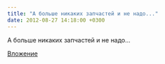 ```yaml
---
title: "А больше никаких запчастей и не надо..."
date: 2012-08-27 14:18:00 +0300
---
```


А больше никаких запчастей и не надо...

[Вложение](https://vk.com/photo41076938_288683976)
